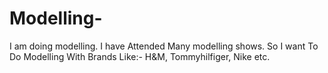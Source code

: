 # Modelling-
I am doing modelling. I have Attended Many modelling shows. So I want To Do Modelling With Brands Like:- H&amp;M, Tommyhilfiger, Nike etc.
